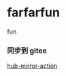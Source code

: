 # farfarfun

fun

### 同步到 gitee

[hub-mirror-action](https://github.com/marketplace/actions/hub-mirror-action)
